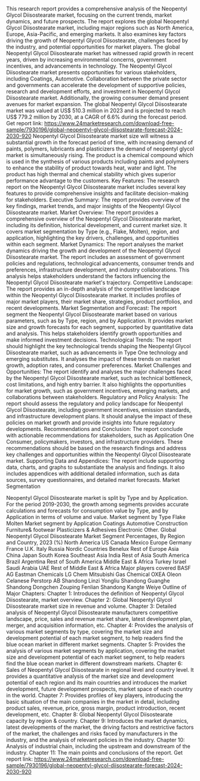 This research report provides a comprehensive analysis of the Neopentyl Glycol Diisostearate market, focusing on the current trends, market dynamics, and future prospects. The report explores the global Neopentyl Glycol Diisostearate market, including major regions such as North America, Europe, Asia-Pacific, and emerging markets. It also examines key factors driving the growth of Neopentyl Glycol Diisostearate, challenges faced by the industry, and potential opportunities for market players.
The global Neopentyl Glycol Diisostearate market has witnessed rapid growth in recent years, driven by increasing environmental concerns, government incentives, and advancements in technology. The Neopentyl Glycol Diisostearate market presents opportunities for various stakeholders, including Coatings, Automotive. Collaboration between the private sector and governments can accelerate the development of supportive policies, research and development efforts, and investment in Neopentyl Glycol Diisostearate market. Additionally, the growing consumer demand present avenues for market expansion.
The global Neopentyl Glycol Diisostearate market was valued at US$ 510.3 million in 2023 and is projected to reach US$ 779.2 million by 2030, at a CAGR of 6.6% during the forecast period.
Get report link: https://www.24marketresearch.com/download-free-sample/7930196/global-neopentyl-glycol-diisostearate-forecast-2024-2030-920
Neopentyl Glycol Diisostearate market size will witness a substantial growth in the forecast period of time, with increasing demand of paints, polymers, lubricants and plasticizers the demand of neopentyl glycol market is simultaneously rising. The product is a chemical compound which is used in the synthesis of various products including paints and polymers to enhance the stability of product towards heat, water and light. The product has high thermal and chemical stability which gives superior performance advantage to the customers.
Key Features:
The research report on the Neopentyl Glycol Diisostearate market includes several key features to provide comprehensive insights and facilitate decision-making for stakeholders.
Executive Summary: The report provides overview of the key findings, market trends, and major insights of the Neopentyl Glycol Diisostearate market.
Market Overview: The report provides a comprehensive overview of the Neopentyl Glycol Diisostearate market, including its definition, historical development, and current market size. It covers market segmentation by Type (e.g., Flake, Molten), region, and application, highlighting the key drivers, challenges, and opportunities within each segment.
Market Dynamics: The report analyses the market dynamics driving the growth and development of the Neopentyl Glycol Diisostearate market. The report includes an assessment of government policies and regulations, technological advancements, consumer trends and preferences, infrastructure development, and industry collaborations. This analysis helps stakeholders understand the factors influencing the Neopentyl Glycol Diisostearate market's trajectory.
Competitive Landscape: The report provides an in-depth analysis of the competitive landscape within the Neopentyl Glycol Diisostearate market. It includes profiles of major market players, their market share, strategies, product portfolios, and recent developments.
Market Segmentation and Forecast: The report segment the Neopentyl Glycol Diisostearate market based on various parameters, such as by Type, region, and by Application. It provides market size and growth forecasts for each segment, supported by quantitative data and analysis. This helps stakeholders identify growth opportunities and make informed investment decisions.
Technological Trends: The report should highlight the key technological trends shaping the Neopentyl Glycol Diisostearate market, such as advancements in Type One technology and emerging substitutes. It analyses the impact of these trends on market growth, adoption rates, and consumer preferences.
Market Challenges and Opportunities: The report identify and analyses the major challenges faced by the Neopentyl Glycol Diisostearate market, such as technical bottleneck, cost limitations, and high entry barrier. It also highlights the opportunities for market growth, such as government incentives, emerging markets, and collaborations between stakeholders.
Regulatory and Policy Analysis: The report should assess the regulatory and policy landscape for Neopentyl Glycol Diisostearate, including government incentives, emission standards, and infrastructure development plans. It should analyse the impact of these policies on market growth and provide insights into future regulatory developments.
Recommendations and Conclusion: The report conclude with actionable recommendations for stakeholders, such as Application One Consumer, policymakers, investors, and infrastructure providers. These recommendations should be based on the research findings and address key challenges and opportunities within the Neopentyl Glycol Diisostearate market.
Supporting Data and Appendices: The report include supporting data, charts, and graphs to substantiate the analysis and findings. It also includes appendices with additional detailed information, such as data sources, survey questionnaires, and detailed market forecasts.
Market Segmentation

Neopentyl Glycol Diisostearate market is split by Type and by Application. For the period 2019-2030, the growth among segments provides accurate calculations and forecasts for consumption value by Type, and by Application in terms of volume and value.
Market segment by Type
Flake
Molten
Market segment by Application
Coatings
Automotive
Construction
Furniture& footwear
Plasticizers & Adhesives
Electronic
Other.
Global Neopentyl Glycol Diisostearate Market Segment Percentages, By Region and Country, 2023 (%)
North America
US
Canada
Mexico
Europe
Germany
France
U.K.
Italy
Russia
Nordic Countries
Benelux
Rest of Europe
Asia
China
Japan
South Korea
Southeast Asia
India
Rest of Asia
South America
Brazil
Argentina
Rest of South America
Middle East & Africa
Turkey
Israel
Saudi Arabia
UAE
Rest of Middle East & Africa
Major players covered
BASF AG
Eastman Chemicals
LG Chem
Mitsubishi Gas Chemical
OXEA
Oleon
Celanese
Perstorp AB
Shandong Linzi Yongliu
Shandong Guanghe
Shandong Dongchen
Zouping Fenlian
Shandong Kangte Weiye
Outline of Major Chapters:
Chapter 1: Introduces the definition of Neopentyl Glycol Diisostearate, market overview.
Chapter 2: Global Neopentyl Glycol Diisostearate market size in revenue and volume.
Chapter 3: Detailed analysis of Neopentyl Glycol Diisostearate manufacturers competitive landscape, price, sales and revenue market share, latest development plan, merger, and acquisition information, etc.
Chapter 4: Provides the analysis of various market segments by type, covering the market size and development potential of each market segment, to help readers find the blue ocean market in different market segments.
Chapter 5: Provides the analysis of various market segments by application, covering the market size and development potential of each market segment, to help readers find the blue ocean market in different downstream markets.
Chapter 6: Sales of Neopentyl Glycol Diisostearate in regional level and country level. It provides a quantitative analysis of the market size and development potential of each region and its main countries and introduces the market development, future development prospects, market space of each country in the world.
Chapter 7: Provides profiles of key players, introducing the basic situation of the main companies in the market in detail, including product sales, revenue, price, gross margin, product introduction, recent development, etc.
Chapter 8: Global Neopentyl Glycol Diisostearate capacity by region & country.
Chapter 9: Introduces the market dynamics, latest developments of the market, the driving factors and restrictive factors of the market, the challenges and risks faced by manufacturers in the industry, and the analysis of relevant policies in the industry.
Chapter 10: Analysis of industrial chain, including the upstream and downstream of the industry.
Chapter 11: The main points and conclusions of the report.
Get report link: https://www.24marketresearch.com/download-free-sample/7930196/global-neopentyl-glycol-diisostearate-forecast-2024-2030-920
